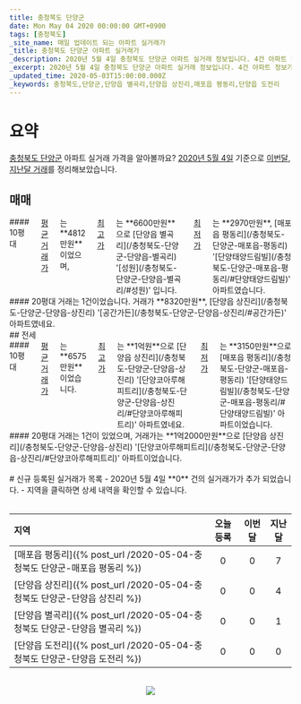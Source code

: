 ```yaml
---
title: 충청북도 단양군
date: Mon May 04 2020 00:00:00 GMT+0900
tags: [충청북도]
_site_name: 매일 업데이트 되는 아파트 실거래가
_title: 충청북도 단양군 아파트 실거래가
_description: 2020년 5월 4일 충청북도 단양군 아파트 실거래 정보입니다. 4건 아파트 정보가 있습니다.
_excerpt: 2020년 5월 4일 충청북도 단양군 아파트 실거래 정보입니다. 4건 아파트 정보가 있습니다.
_updated_time: 2020-05-03T15:00:00.000Z
_keywords: 충청북도,단양군,단양읍 별곡리,단양읍 상진리,매포읍 평동리,단양읍 도전리
---
```



# 요약
<ins>충청북도 단양군</ins> 아파트 실거래 가격을 알아볼까요? <ins>2020년 5월 4일</ins> 기준으로 <ins>이번달, 지난달 거래</ins>를 정리해보았습니다.

## 매매
<div class="container">
<div class="six columns" markdown="1">
#### 10평대
<ins>평균 거래가</ins>는 **4812만원**이었으며, <ins>최고가</ins>는 **6600만원**으로 [단양읍 별곡리](/충청북도-단양군-단양읍-별곡리) '[성원](/충청북도-단양군-단양읍-별곡리/#성원)' 입니다. <ins>최저가</ins>는 **2970만원**, [매포읍 평동리](/충청북도-단양군-매포읍-평동리) '[단양태양드림빌](/충청북도-단양군-매포읍-평동리/#단양태양드림빌)' 아파트였습니다.
</div>
<div class="six columns" markdown="1">
#### 20평대
거래는 1건이었습니다. 거래가 **8320만원**, [단양읍 상진리](/충청북도-단양군-단양읍-상진리) '[공간가든](/충청북도-단양군-단양읍-상진리/#공간가든)' 아파트였네요.
</div>
</div>
## 전세
<div class="container">
<div class="six columns" markdown="1">
#### 10평대
<ins>평균 거래가</ins>는 **6575만원**이었습니다. <ins>최고가</ins>는 **1억원**으로 [단양읍 상진리](/충청북도-단양군-단양읍-상진리) '[단양코아루해피트리](/충청북도-단양군-단양읍-상진리/#단양코아루해피트리)' 아파트였네요. <ins>최저가</ins>는 **3150만원**으로 [매포읍 평동리](/충청북도-단양군-매포읍-평동리) '[단양태양드림빌](/충청북도-단양군-매포읍-평동리/#단양태양드림빌)' 아파트이었습니다.
</div>
<div class="six columns" markdown="1">
#### 20평대
거래는 1건이 있었으며, 거래가는 **1억2000만원**으로 [단양읍 상진리](/충청북도-단양군-단양읍-상진리) '[단양코아루해피트리](/충청북도-단양군-단양읍-상진리/#단양코아루해피트리)' 아파트이었습니다.
</div>
</div>


<br>
# 신규 등록된 실거래가 목록
- 2020년 5월 4일 **0** 건의 실거래가가 추가 되었습니다.
- 지역을 클릭하면 상세 내역을 확인할 수 있습니다.
<br><br>

| 지역 | 오늘 등록 | 이번달 | 지난달 |
|:---|:---:|:---:|:---:|
| [매포읍 평동리]({% post_url /2020-05-04-충청북도 단양군-매포읍 평동리 %}) | 0 | 0 | 7|
| [단양읍 상진리]({% post_url /2020-05-04-충청북도 단양군-단양읍 상진리 %}) | 0 | 0 | 4|
| [단양읍 별곡리]({% post_url /2020-05-04-충청북도 단양군-단양읍 별곡리 %}) | 0 | 0 | 1|
| [단양읍 도전리]({% post_url /2020-05-04-충청북도 단양군-단양읍 도전리 %}) | 0 | 0 | 0|

<p align="center"><br><img src="https://via.placeholder.com/700x120"><br></p>
